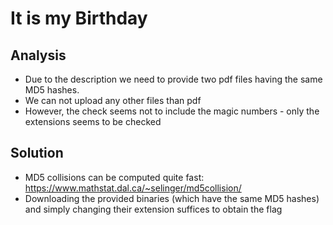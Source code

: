 # It is my Birthday

## Analysis
- Due to the description we need to provide two pdf files having the same MD5 hashes.
- We can not upload any other files than pdf
- However, the check seems not to include the magic numbers - only the extensions seems to be checked

## Solution
- MD5 collisions can be computed quite fast: https://www.mathstat.dal.ca/~selinger/md5collision/
- Downloading the provided binaries (which have the same MD5 hashes) and simply changing their extension suffices to obtain the flag